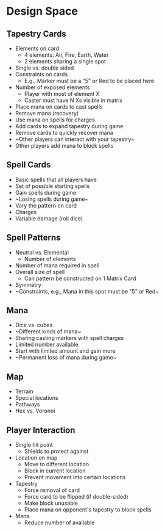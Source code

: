 # Design Space

## Tapestry Cards

* Elements on card
	* 4 elements: Air, Fire, Earth, Water
	* 2 elements sharing a single spot
* Single vs. double sided
* Constraints on cards
	* E.g., Marker must be a "5" or Red to be placed here
* Number of exposed elements
	* Player with most of element X
	* Caster must have N Xs visible in matrix
* Place mana on cards to cast spells
* Remove mana (recovery)
* Use mana on spells for charges
* Add cards to expand tapestry during game
* Remove cards to quickly recover mana
* ~Other players can interact with your tapestry~
* Other players add mana to block spells

## Spell Cards

* Basic spells that all players have
* Set of possible starting spells
* Gain spells during game
* ~Losing spells during game~
* Vary the pattern on card
* Charges
* Variable damage (roll dice)

## Spell Patterns

* Neutral vs. Elemental
	* Number of elements
* Number of mana required in spell
* Overall size of spell
	* Can pattern be constructed on 1 Matrix Card
* Symmetry
* ~Constraints, e.g., Mana in this spot must be "5" or Red~

## Mana

* Dice vs. cubes
* ~Different kinds of mana~
* Sharing casting markers with spell charges
* Limited number available
* Start with limited amount and gain more
* ~Permanent loss of mana during game~

## Map

* Terrain
* Special locations
* Pathways
* Hex vs. Voronoi

## Player Interaction

* Single hit point
	* Shields to protect against
* Location on map
	* Move to different location
	* Block in current location
	* Prevent movement into certain locations
* Tapestry
	* Force removal of card
	* Force card to be flipped (if double-sided)
	* Make block unusable
	* Place mana on opponent's tapestry to block spells
* Mana
	* Reduce number of available
